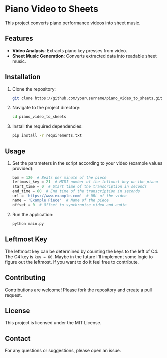 # Piano Video to Sheets

This project converts piano performance videos into sheet music.

## Features

- **Video Analysis**: Extracts piano key presses from video.
- **Sheet Music Generation**: Converts extracted data into readable sheet music.

## Installation

1. Clone the repository:
    ```sh
    git clone https://github.com/yourusername/piano_video_to_sheets.git
    ```
2. Navigate to the project directory:
    ```sh
    cd piano_video_to_sheets
    ```
3. Install the required dependencies:
    ```sh
    pip install -r requirements.txt
    ```

## Usage

1. Set the parameters in the script according to your video (example values provided):
    ```python
    bpm = 120  # Beats per minute of the piece
    leftmost_key = 21  # MIDI number of the leftmost key on the piano
    start_time = 0  # Start time of the transcription in seconds
    end_time = 60  # End time of the transcription in seconds
    url = 'https://www.example.com'  # URL of the video
    name = 'Example Piece'  # Name of the piece
    offset = 0  # Offset to synchronize video and audio
    ```
2. Run the application:
    ```sh
    python main.py
    ```

## Leftmost Key

The leftmost key can be determined by counting the keys to the left of C4.
The C4 key is ```key = 60```. Maybe in the future I'll implement some logic to figure out the leftmost. If you want to do it feel free to contribute.

## Contributing

Contributions are welcome! Please fork the repository and create a pull request.

## License

This project is licensed under the MIT License.

## Contact

For any questions or suggestions, please open an issue.
